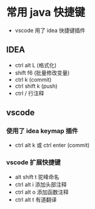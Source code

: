 # 常用 java 快捷键

- vscode 用了 idea 快捷键插件

## IDEA

- ctrl alt L (格式化)
- shift f6 (批量修改变量)
- ctrl k (commit)
- ctrl shift k (push)
- ctrl / 行注释

## vscode

### 使用了 idea keymap 插件

- ctrl alt k 或 ctrl enter (commit)

### vscode 扩展快捷键

- alt shift t 驼峰命名
- ctrl alt i 添加头部注释
- ctrl alt o 添加函数注释
- ctrl alt t 有道翻译
